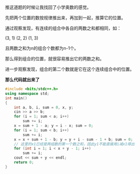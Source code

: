 推这道题的时候让我找回了小学奥数的感觉。

先把两个位置的数按规律推出来，再加到一起，推算它的位置。

通过观察发现，有连续的组合中各自的两数之和都相同，如：

(3, 1) (2, 2) (1, 3)

且两数之和为n的组合个数都为n-1个。

那么得到组合的位置，就很容易推出它的两数之和。

进一步观察发现，组合的第二个数就是它在这个连续组合中的位置。

**那么代码就出来了**


```cpp
#include <bits/stdc++.h>
using namespace std;
int main()
{
    int a, b, i, sum = 0, x, y;
    cin >> a >> b;
    for (i = 1; sum < a; i++) 
    	sum += i;
    x = sum + 1 - a; y = i - x; sum = 0;
    for (i = 1; sum < b; i++) 
    	sum += i;
    x = x + sum + 1 - b; y = y + i - sum - 1 + b; sum = 0;
    // 这里的x1已经是两组数的第一个数之和，因此y1不能直接用i减x1得出
    for (int i = 1; i < x + y - 1; i++) 
    	sum += i;
    cout << sum + y << endl;
    return 0;
}
```
